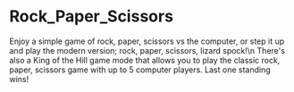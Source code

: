 # Rock_Paper_Scissors
Enjoy a simple game of rock, paper, scissors vs the computer, or step it up and play the modern version; rock, paper, scissors, lizard spock!\n
There's also a King of the Hill game mode that allows you to play the classic rock, paper, scissors game with up to 5 computer players. Last one standing wins!
